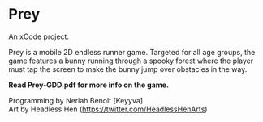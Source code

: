 # Prey
An xCode project.

Prey is a mobile 2D endless runner game. Targeted for all age groups, the game features a bunny running through a spooky forest where the player must tap the screen to make the bunny jump over obstacles in the way.

**Read Prey-GDD.pdf for more info on the game.**

Programming by Neriah Benoit [Keyyva]<br />
Art by Headless Hen (https://twitter.com/HeadlessHenArts)


